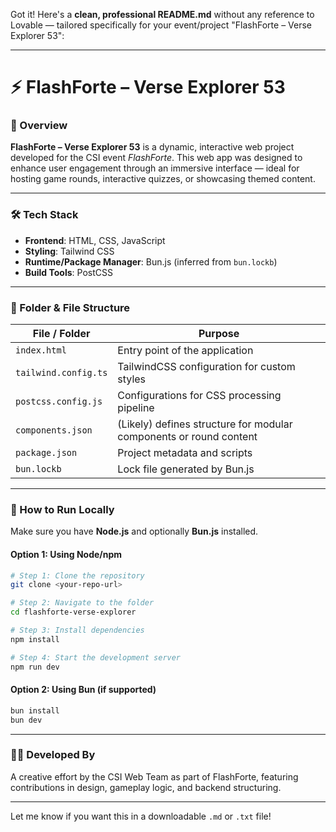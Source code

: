 Got it! Here's a **clean, professional README.md** without any reference to Lovable — tailored specifically for your event/project "FlashForte – Verse Explorer 53":

---

# ⚡ FlashForte – Verse Explorer 53

### 🎯 Overview

**FlashForte – Verse Explorer 53** is a dynamic, interactive web project developed for the CSI event *FlashForte*. This web app was designed to enhance user engagement through an immersive interface — ideal for hosting game rounds, interactive quizzes, or showcasing themed content.

---

### 🛠 Tech Stack

* **Frontend**: HTML, CSS, JavaScript
* **Styling**: Tailwind CSS
* **Runtime/Package Manager**: Bun.js (inferred from `bun.lockb`)
* **Build Tools**: PostCSS

---

### 📁 Folder & File Structure

| File / Folder        | Purpose                                                            |
| -------------------- | ------------------------------------------------------------------ |
| `index.html`         | Entry point of the application                                     |
| `tailwind.config.ts` | TailwindCSS configuration for custom styles                        |
| `postcss.config.js`  | Configurations for CSS processing pipeline                         |
| `components.json`    | (Likely) defines structure for modular components or round content |
| `package.json`       | Project metadata and scripts                                       |
| `bun.lockb`          | Lock file generated by Bun.js                                      |

---

### 🚀 How to Run Locally

Make sure you have **Node.js** and optionally **Bun.js** installed.

#### Option 1: Using Node/npm

```bash
# Step 1: Clone the repository
git clone <your-repo-url>

# Step 2: Navigate to the folder
cd flashforte-verse-explorer

# Step 3: Install dependencies
npm install

# Step 4: Start the development server
npm run dev
```

#### Option 2: Using Bun (if supported)

```bash
bun install
bun dev
```

---

### 👨‍💻 Developed By

A creative effort by the CSI Web Team as part of FlashForte, featuring contributions in design, gameplay logic, and backend structuring.

---

Let me know if you want this in a downloadable `.md` or `.txt` file!
